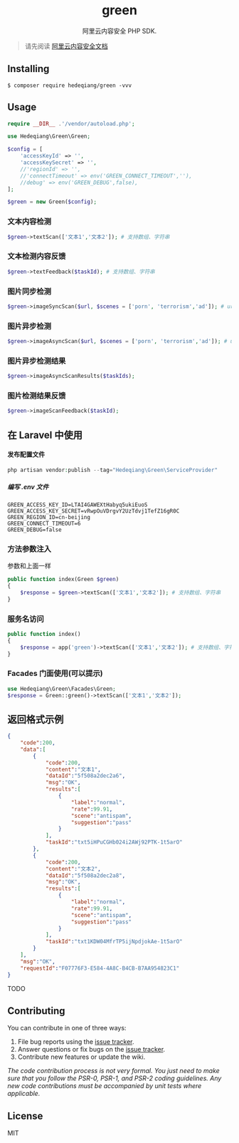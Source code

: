 <h1 align="center"> green </h1>

<p align="center"> 阿里云内容安全 PHP SDK.</p>

> 请先阅读 [阿里云内容安全文档](https://help.aliyun.com/document_detail/63004.html?spm=a2c4g.11186623.6.606.4a9160d1jDj9ak)

## Installing

```shell
$ composer require hedeqiang/green -vvv
```

## Usage
```php
require __DIR__ .'/vendor/autoload.php';

use Hedeqiang\Green\Green;

$config = [
    'accessKeyId' => '',
    'accessKeySecret' => '',
    //'regionId' => '',
    //'connectTimeout' => env('GREEN_CONNECT_TIMEOUT',''),
    //debug' => env('GREEN_DEBUG',false),
];

$green = new Green($config);
```

### 文本内容检测
```php
$green->textScan(['文本1','文本2']); # 支持数组、字符串
```

### 文本检测内容反馈
```php
$green->textFeedback($taskId); # 支持数组、字符串
```
### 图片同步检测
```php
$green->imageSyncScan($url, $scenes = ['porn', 'terrorism','ad']); # url 支持数组、字符串
```

### 图片异步检测
```php
$green->imageAsyncScan($url, $scenes = ['porn', 'terrorism','ad']); # url 支持数组、字符串
```

### 图片异步检测结果
```php
$green->imageAsyncScanResults($taskIds);
```

### 图片检测结果反馈
```php
$green->imageScanFeedback($taskId);
```

## 在 Laravel 中使用
#### 发布配置文件
```php
php artisan vendor:publish --tag="Hedeqiang\Green\ServiceProvider"
```
##### 编写 .env 文件
```
GREEN_ACCESS_KEY_ID=LTAI4GAWEXtHabyq5ukiEuoS
GREEN_ACCESS_KEY_SECRET=vRwpOuVDrgvY2UzTdvj1TefZ16gR0C
GREEN_REGION_ID=cn-beijing
GREEN_CONNECT_TIMEOUT=6
GREEN_DEBUG=false
```

### 方法参数注入
参数和上面一样

```php
public function index(Green $green)
{
    $response = $green->textScan(['文本1','文本2']); # 支持数组、字符串
}
```
### 服务名访问
```php
public function index()
{
    $response = app('green')->textScan(['文本1','文本2']); # 支持数组、字符串
}
```

### Facades 门面使用(可以提示)
```php
use Hedeqiang\Green\Facades\Green;
$response = Green::green()->textScan(['文本1','文本2']);
```


## 返回格式示例

```json
{
    "code":200,
    "data":[
        {
            "code":200,
            "content":"文本1",
            "dataId":"5f508a2dec2a6",
            "msg":"OK",
            "results":[
                {
                    "label":"normal",
                    "rate":99.91,
                    "scene":"antispam",
                    "suggestion":"pass"
                }
            ],
            "taskId":"txt5iHPuCGHb024i2AWj92PTK-1t5arO"
        },
        {
            "code":200,
            "content":"文本2",
            "dataId":"5f508a2dec2a8",
            "msg":"OK",
            "results":[
                {
                    "label":"normal",
                    "rate":99.91,
                    "scene":"antispam",
                    "suggestion":"pass"
                }
            ],
            "taskId":"txt1KDW04MfrTP5ijNpdjokAe-1t5arO"
        }
    ],
    "msg":"OK",
    "requestId":"F07776F3-E584-4A8C-B4CB-B7AA954823C1"
}
```

TODO

## Contributing

You can contribute in one of three ways:

1. File bug reports using the [issue tracker](https://github.com/hedeqiang/green/issues).
2. Answer questions or fix bugs on the [issue tracker](https://github.com/hedeqiang/green/issues).
3. Contribute new features or update the wiki.

_The code contribution process is not very formal. You just need to make sure that you follow the PSR-0, PSR-1, and PSR-2 coding guidelines. Any new code contributions must be accompanied by unit tests where applicable._

## License

MIT